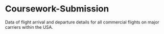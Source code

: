 # Coursework-Submission
Data of flight arrival and departure details for all commercial flights on major carriers within the USA.
